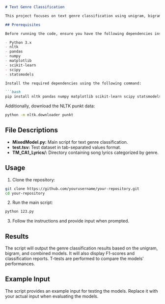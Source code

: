 
```markdown
# Text Genre Classification

This project focuses on text genre classification using unigram, bigram, and combined models. The genres include Pop, Rock, Rap, Metal, Country, and Blues. The classification is performed on a dataset of song lyrics.

## Prerequisites

Before running the code, ensure you have the following dependencies installed:

- Python 3.x
- nltk
- pandas
- numpy
- matplotlib
- scikit-learn
- scipy
- statsmodels

Install the required dependencies using the following command:

```bash
pip install nltk pandas numpy matplotlib scikit-learn scipy statsmodels
```

Additionally, download the NLTK punkt data:

```bash
python -m nltk.downloader punkt
```

## File Descriptions

- **MixedModel.py:** Main script for text genre classification.
- **test.tsv:** Test dataset in tab-separated values format.
- **TM_CA1_Lyrics/:** Directory containing song lyrics categorized by genre.

## Usage

1. Clone the repository:

```bash
git clone https://github.com/yourusername/your-repository.git
cd your-repository
```

2. Run the main script:

```bash
python 123.py
```

3. Follow the instructions and provide input when prompted.

## Results

The script will output the genre classification results based on the unigram, bigram, and combined models. It will also display F1-scores and classification reports. T-tests are performed to compare the models' performances.

## Example Input

The script provides an example input for testing the models. Replace it with your actual input when evaluating the models.


